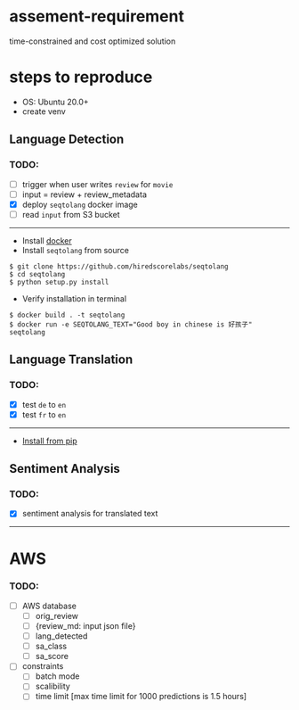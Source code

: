 # assement-requirement

time-constrained and cost optimized solution

# steps to reproduce 

- OS: Ubuntu 20.0+
- create venv

## Language Detection

### TODO:
- [ ] trigger when user writes `review` for `movie`
- [ ] input = review + review_metadata 
- [x] deploy `seqtolang` docker image
- [ ] read `input` from S3 bucket

------

- Install [docker](https://docs.docker.com/engine/install/ubuntu/)
- Install `seqtolang` from source

```
$ git clone https://github.com/hiredscorelabs/seqtolang
$ cd seqtolang
$ python setup.py install
```

- Verify installation in terminal

```
$ docker build . -t seqtolang
$ docker run -e SEQTOLANG_TEXT="Good boy in chinese is 好孩子" seqtolang
```

## Language Translation

### TODO:
- [x] test `de` to `en`
- [x] test `fr` to `en`

----

- [Install from pip](https://github.com/huggingface/transformers#installation)

## Sentiment Analysis

### TODO:
- [x] sentiment analysis for translated text

----

# AWS
### TODO:
 - [ ] AWS database
    - [ ] orig_review
    - [ ] {review_md: input json file}
    - [ ] lang_detected
    - [ ] sa_class
    - [ ] sa_score
 - [ ] constraints
    - [ ] batch mode
    - [ ] scalibility 
    - [ ] time limit [max time limit for 1000 predictions is 1.5 hours]